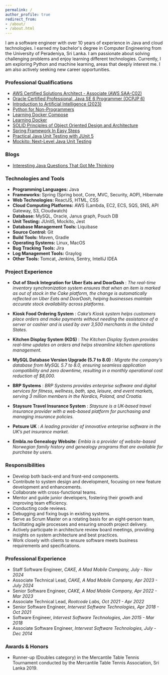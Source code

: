 ```yaml
---
permalink: /
author_profile: true
redirect_from:
- /about/
- /about.html
---
```


I am a software engineer with over 10 years of experience in Java and cloud technologies. I earned my bachelor's degree in Computer Engineering from the University of Peradeniya, Sri Lanka. I am passionate about solving challenging problems and enjoy learning different technologies. Currently, I am exploring Python and machine learning, areas that deeply interest me. I am also actively seeking new career opportunities.

### Professional Qualifications
- [AWS Certified Solutions Architect - Associate (AWS SAA-C02)](https://www.credly.com/badges/8ad31d47-6807-4703-92a8-958d143fb262?source=linked_in_profile)
- [Oracle Certified Professional, Java SE 6 Programmer (OCPJP 6)](https://www.credly.com/badges/c5679410-ef50-4413-a877-36f673139454?source=linked_in_profile)
- [Introduction to Artificial Intelligence (2023)](https://www.linkedin.com/learning/certificates/6f0b491c7c8589ff092b41d2bc0fa0bdfb0ea4b06ffc1738db8124eef29884d9?u=173225324)
- [Python for Non-Programmers](https://www.linkedin.com/learning/certificates/78d6d44f68eff3e3717c56f4f770b8923baa60ee516ed104bc9d95e47da8c2e6?u=173225324)
- [Learning Docker Compose](https://www.linkedin.com/learning/certificates/38b0b7ad6b24118744dff64b97bdf1f3fd5560537e5da1b05d142339420b549d?u=173225324)
- [Learning Docker](https://www.linkedin.com/learning/certificates/88c66b4c62681965b6348dd112220fff47f629fd29533cd892532d65ea9cdcac?u=173225324)
- [SOLID Principles of Object Oriented Design and Architecture](https://www.udemy.com/certificate/UC-4c698db4-1515-4250-841d-0de464adfaa3/)
- [Spring Framework In Easy Steps](https://www.udemy.com/certificate/UC-1124c770-7690-44f4-ab2d-c17b5c9a05ac/)
- [Practical Java Unit Testing with JUnit 5](https://www.udemy.com/certificate/UC-ed0736a9-27c6-4c7d-9d55-c997297bb097/)
- [Mockito: Next-Level Java Unit Testing](https://www.udemy.com/certificate/UC-a48af528-b4db-4471-8154-60f79144bcb0/)

### Blogs
- [Interesting Java Questions That Got Me Thinking](https://medium.com/@dharanie89/interesting-java-questions-that-got-me-thinking-d86ed157bc9e)

### Technologies and Tools
- **Programming Languages:** Java
- **Frameworks:** Spring (Spring boot, Core, MVC, Security, AOP), Hibernate
- **Web Technologies:** ReactJS, HTML, CSS
- **Cloud Computing Platforms:** AWS (Lambda, EC2, ECS, SQS, SNS, API Gateway, S3, Cloudwatch)
- **Database:** MySQL, Oracle, Janus graph, Pouch DB
- **Unit Testing:** JUnit5, Mockito, Jest
- **Database Management Tools:** Liquibase
- **Source Control:** Git
- **Build Tools:** Maven, Gradle
- **Operating Systems:** Linux, MacOS
- **Bug Tracking Tools:** Jira 
- **Log Management Tools:** Graylog
- **Other Tools:** Tomcat, Jenkins, Sentry, IntelliJ IDEA
  
### Project Experience

- **Out of Stock Integration for Uber Eats and DoorDash** : 
  *The real-time inventory synchronization system ensures that when an item is marked as out of stock in the Cake platform, the change is
  automatically reflected on Uber Eats and DoorDash, helping businesses maintain accurate stock
  availability across platforms.*

- **Kiosk Food Ordering System** : 
  *Cake’s Kiosk system helps customers place orders and make payments without needing the assistance of a server or cashier and is used by over 3,500 merchants
  in the United States.*

- **Kitchen Display System (KDS)** : *The Kitchen Display System provides real-time updates on
  orders and helps streamline kitchen operations management.*
  
- **MySQL Database Version Upgrade (5.7 to 8.0)** : *Migrate the company’s database from MySQL
  5.7 to 8.0, ensuring seamless application compatibility and zero downtime, resulting in a monthly
  operational cost reduction of $8,000.*

- **BRP Systems** : *BRP Systems provides enterprise software and digital services for fitness, wellness,
bath, spa, leisure, and event markets, serving 3 million members in the Nordics, Poland, and
Croatia.*
  
- **Staysure Travel Insurance System** : *Staysure is a UK-based travel insurance provider with a
    web-based platform for purchasing and managing insurance policies.*
  
- **Petsure UK** : *A leading provider of innovative enterprise software in the UK’s pet insurance
  market.*

- **Embla.no Genealogy Website**: *Embla is a provider of website-based Norwegian family history
  and genealogy programs that are available for purchase by users.*

### Responsibilities
- Develop both back-end and front-end components.
- Contribute to system design and development, focusing on new feature development and enhancements.
- Collaborate with cross-functional teams.
- Mentor and guide junior developers, fostering their growth and improving team efficiency.
- Conducting code reviews.
- Debugging and fixing bugs in existing systems.
- Serve as Scrum Master on a rotating basis for an eight-person team, facilitating agile processes and ensuring smooth project delivery.
- Actively participate in architecture review board meetings, providing insights on system architecture and best practices.
- Work closely with clients to ensure software meets business requirements and specifications.

### Professional Experience
- Staff Software Engineer, *CAKE, A Mad Mobile Company, July - Nov 2024*
- Associate Technical Lead, *CAKE, A Mad Mobile Company, Apr 2023 - July 2024*
- Senior Software Engineer, *CAKE, A Mad Mobile Company, Apr 2022 - Mar 2023*
- Associate Technical Lead, *Rootcode Labs, Oct 2021 - Apr 2022*
- Senior Software Engineer, *Intervest Software Technologies, Apr 2018 - Oct 2021*
- Software Engineer, *Intervest Software Technologies, Jan 2015 - Mar 2018*
- Associate Software Engineer, *Intervest Software Technologies, July - Dec 2014*

### Awards & Honors
- Runner-up (Doubles category) in the Mercantile Table Tennis Tournament conducted by the Mercantile
Table Tennis Association, Sri Lanka 2019.